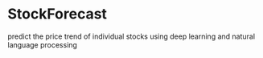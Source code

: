# StockForecast
predict the price trend of individual stocks using deep learning and natural language processing
